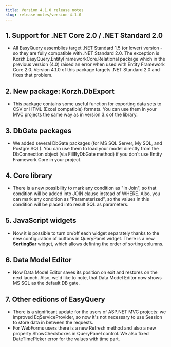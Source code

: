 ```yaml
---
title: Version 4.1.0 release notes
slug: release-notes/version-4.1.0
---
```



## 1. Support for .NET Core 2.0 / .NET Standard 2.0

*  All EasyQuery assemblies target .NET Standard 1.5 (or lower) version - so they are fully compatible with .NET Standard 2.0. The exception is Korzh.EasyQuery.EntityFrameworkCore.Relational package which in the previous version (4.0) raised an error when used with Entity Framework Core 2.0. Version 4.1.0 of this package targets .NET Standard 2.0 and fixes that problem.

## 2. New package: Korzh.DbExport

*  This package contains some useful function for exporting data sets to CSV or HTML (Excel compatible) formats. You can use them in your MVC projects the same way as in version 3.x of the library.

## 3. DbGate packages

*  We added several DbGate packages (for MS SQL Server, My SQL, and Postgre SQL). You can use them to load your model directly from the DbConnection object (via FillByDbGate method) if you don't use Entity Framework Core in your project.

## 4. Core library 

*  There is a new possibility to mark any condition as "In Join", so that condition will be added into JOIN clause instead of WHERE. Also, you can mark any condition as "Parameterized", so the values in this condition will be placed into result SQL as parameters.

## 5. JavaScript widgets      

*  Now it is possible to turn on/off each widget separately thanks to the new configuration of buttons in QueryPanel widget. There is a new **SortingBar** widget, which allows defining the order of sorting columns.

## 6. Data Model Editor      

*  Now Data Model Editor saves its position on exit and restores on the next launch. Also, we'd like to note, that Data Model Editor now shows MS SQL as the default DB gate.  

## 7. Other editions of EasyQuery      

*  There is a significant update for the users of ASP.NET MVC projects: we improved EqServiceProvider, so now it's not necessary to use Session to store data in between the requests.
*  For WebForms users there is a new Refresh method and also a new property ShowCheckboxes in QueryPanel control. We also fixed DateTimePicker error for the values with time part.